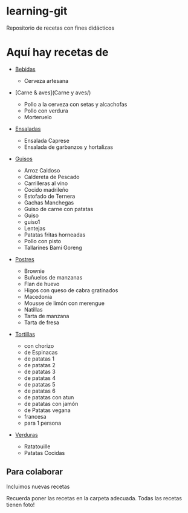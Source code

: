 ﻿# learning-git
Repositorio de recetas con fines didácticos

Aquí hay recetas de
===================

* [Bebidas](Bebidas/)
	- Cerveza artesana

* [Carne & aves](Carne y aves/)
	- Pollo a la cerveza con setas y alcachofas
	- Pollo con verdura
	- Morteruelo

* [Ensaladas](Ensaladas/)
	- Ensalada Caprese
	- Ensalada de garbanzos y hortalizas

* [Guisos](Guisos/)
	- Arroz Caldoso
	- Caldereta de Pescado
	- Carrilleras al vino
	- Cocido madrileño
	- Estofado de Ternera
	- Gachas Manchegas
	- Guiso de carne con patatas
	- Guiso
	- guiso1
	- Lentejas
	- Patatas fritas horneadas
	- Pollo con pisto
	- Tallarines Bami Goreng

* [Postres](Postres/)
	- Brownie
	- Buñuelos de manzanas
	- Flan de huevo
	- Higos con queso de cabra gratinados
	- Macedonia
	- Mousse de limón con merengue
	- Natillas
	- Tarta de manzana
	- Tarta de fresa

* [Tortillas](Tortillas/)
	- con chorizo
	- de Espinacas
	- de patatas 1
	- de patatas 2
	- de patatas 3
	- de patatas 4
	- de patatas 5
	- de patatas 6
	- de patatas con atun
	- de patatas con jamón
	- de Patatas vegana
	- francesa
	- para 1 persona

* [Verduras](Verduras/)
	- Ratatouille
	- Patatas Cocidas

Para colaborar
--------------

Incluimos nuevas recetas

Recuerda poner las recetas en la carpeta adecuada.
Todas las recetas tienen foto!
